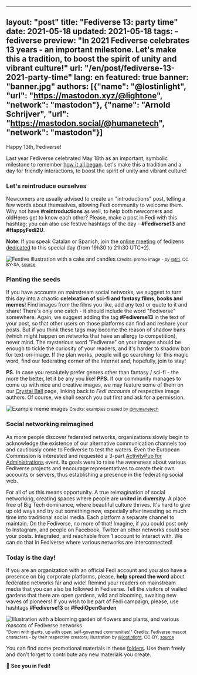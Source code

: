 
---
layout: "post"
title: "Fediverse 13: party time"
date: 2021-05-18
updated: 2021-05-18
tags:
    - fediverse
preview: "In 2021 Fediverse celebrates 13 years - an important milestone. Let's make this a tradition, to boost the spirit of unity and vibrant culture!"
url: "/en/post/fediverse-13-2021-party-time"
lang: en
featured: true
banner: "banner.jpg"
authors: [{"name": "@lostinlight", "url": "https://mastodon.xyz/@lightone", "network": "mastodon"}, {"name": "Arnold Schrijver", "url": "https://mastodon.social/@humanetech", "network": "mastodon"}]
---

<span class="u-goldenBg">Happy 13th, Fediverse! </span>

Last year Fediverse celebrated May 18th as an important, symbolic milestone to remember [how it all began](https://fediverse.party/en/post/fediverse-12-years-in-2020). Let's make this a tradition and a day for friendly interactions, to boost the spirit of unity and vibrant culture!

### Let's reintroduce ourselves

Newcomers are usually advised to create an "introductions" post, telling a few words about themselves, allowing Fedi community to welcome them. Why not have **#reintroductions** as well, to help both newcomers and oldHeres get to know each other? Please, make a post <span class="u-goldenBg">in Fedi</span> with this hashtag; you can also use festive hashtags of the day - **#Fediverse13** and **#HappyFedi2U**.

**Note**: If you speak Catalan or Spanish, join the [online meeting](https://bbb.exo.cat/b/rit-vd9-fhv) of fedizens [dedicated](https://agora.fedi.cat/t/18-de-maig-fedianiversari/313) to this special day (from 19h30 to 21h30 UTC+2).

![Festive illustration with a cake and candles](/en/post/fediverse-13-2021-party-time/cat-es-meeting.png)
<small class="u-block u-center">Credits: promo image - by <a href="https://barcelona.social/users/titi">@titi</a>, CC BY-SA, <a href="https://arxius.laloka.org/projectes/Fedicat/cartells/2021-trobada-fediverse13.svg">source</a></small>

### Planting the seeds

If you have accounts <span class="u-goldenBg">on mainstream social networks</span>, we suggest to turn this day into a chaotic **celebration of sci-fi and fantasy films, books and memes**! Find images from the films you like, add any text or quote to it and share! There's only one catch - it should include the word "Fediverse" somewhere. Again, we suggest adding the tag **#Fediverse13** in the text of your post, so that other users on those platforms can find and reshare your posts. But if you think these tags may become the reason of shadow bans (which might happen on networks that have an allergy to competition), never mind. The mysterious word "Fediverse" on your images should be enough to tickle the curiosity of your readers, and it's harder to shadow ban for text-on-image. If the plan works, people will go searching for this magic word, find our federating corner of the Internet and, hopefully, join to stay!

**PS.** In case you resolutely prefer genres other than fantasy / sci-fi - the more the better, let it be any you like!
**PPS.** If our community manages to come up with nice and creative images, we may feature some of them on our [Crystal Ball](/en/crystalball) page, linking back to *Fedi accounts* of respective image authors. Of course, we shall search you out first and ask for a permission.

![Example meme images](/en/post/fediverse-13-2021-party-time/memes-collage.jpg)
<small class="u-block u-center">Credits: examples created by <a href="https://mastodon.social/@humanetech">@humanetech</a></small>

### Social networking reimagined

As more people discover federated networks, organizations slowly begin to acknowledge the existence of our alternative communication channels too and cautiously come to Fediverse to test the waters. Even the European Commission is interested and requested a 3-part [ActivityPub for Administrations](https://socialhub.activitypub.rocks/t/ec-ngi0-liaison-webinars-and-workshop-april-2021/1539) event. Its goals were to raise the awareness about various Fediverse projects and encourage representatives to create their own accounts or servers, thus establishing a presence in the federating social web.

For all of us this means opportunity. A true reimagination of social networking, creating spaces where people are **united in diversity**. A place free of Big Tech dominance, where beautiful culture thrives. It's hard to give up old ways and try out something new, especially after investing so much time into traditional social media. Each platform a separate channel to maintain. On the Fediverse, no more of that! Imagine, if you could post only to Instagram, and people on Facebook, Twitter an other networks could see your posts. Integrated, and reachable from 1 account to interact with. We can do that in Fediverse where various networks are interconnected!

### Today is the day!

If you are an <span class="u-goldenBg">organization with an official Fedi account</span> and you also have a presence on big corporate platforms, please, **help spread the word** about federated networks far and wide! Remind your readers on mainstream media that you can also be followed in Fediverse. Tell the visitors of walled gardens that there are open gardens, wild and blooming, awaiting new waves of pioneers! If you wish to be part of Fedi campaign, please, use hashtags **#Fediverse13** or **#FediOpenGarden**

![Illustration with a blooming garden of flowers and plants, and various mascots of Fediverse networks](/en/post/fediverse-13-2021-party-time/mascots-small.jpg)
<small class="u-block u-center">"Down with giants, up with open, self-governed communities!"</small>
<small class="u-block u-center">Credits: Fediverse mascot characters - by their respective creators; illustration by <a href="https://mastodon.xyz/@lostinlight">@lostinlight</a>, CC-BY, <a href="https://git.feneas.org/light/distributopia/-/blob/main/sticker-bay/promo-1/mascots-13-2021.jpg">source</a></small>

You can find some promotional materials in these [folders](https://git.feneas.org/light/distributopia/-/tree/main/sticker-bay). Use them freely and don't forget to contribute any new materials you create.

🌟 **See you in Fedi!**
